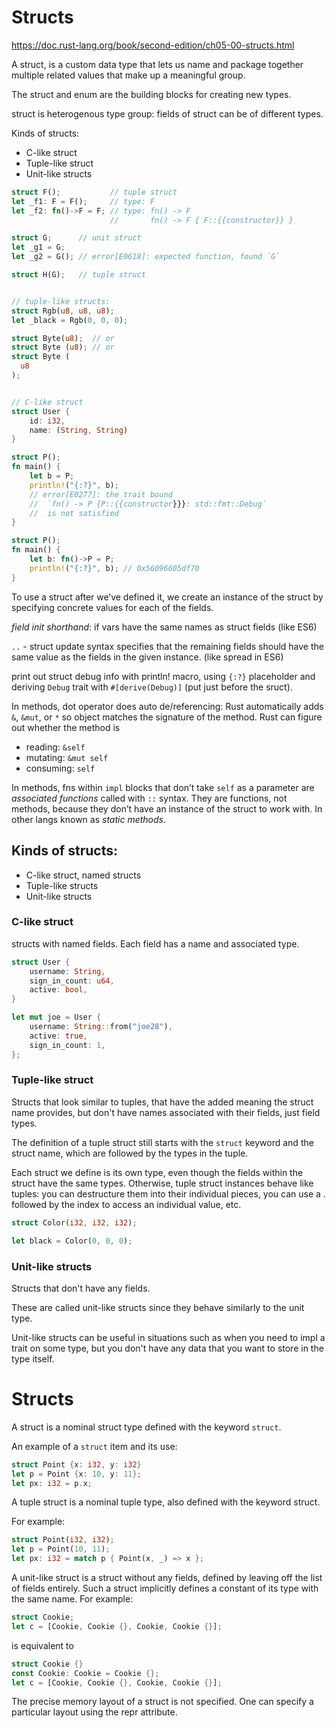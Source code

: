 # Structs
https://doc.rust-lang.org/book/second-edition/ch05-00-structs.html

A struct, is a custom data type that lets us name and package together multiple 
related values that make up a meaningful group.

The struct and enum are the building blocks for creating new types.

struct is heterogenous type group: fields of struct can be of different types.

Kinds of structs:
- C-like struct
- Tuple-like struct
- Unit-like structs



```rust
struct F();           // tuple struct
let _f1: F = F();     // type: F
let _f2: fn()->F = F; // type: fn() -> F
                      //       fn() -> F { F::{{constructor}} }

struct G;      // unit struct
let _g1 = G;
let _g2 = G(); // error[E0618]: expected function, found `G`

struct H(G);   // tuple struct


// tuple-like structs:
struct Rgb(u8, u8, u8);
let _black = Rgb(0, 0, 0);

struct Byte(u8);  // or
struct Byte (u8); // or
struct Byte (
  u8
);


// C-like struct
struct User {
    id: i32,
    name: (String, String)
}
```


```rust
struct P();
fn main() {
    let b = P;
    println!("{:?}", b);
    // error[E0277]: the trait bound 
    //  `fn() -> P {P::{{constructor}}}: std::fmt::Debug`
    //  is not satisfied
}

struct P();
fn main() {
    let b: fn()->P = P;
    println!("{:?}", b); // 0x56096605df70
}
```



To use a struct after we’ve defined it, we create an instance of
the struct by specifying concrete values for each of the fields.

*field init shorthand*: if vars have the same names as struct fields (like ES6)

`..` - struct update syntax specifies that the remaining fields should have
the same value as the fields in the given instance. (like spread in ES6)

print out struct debug info with println! macro, using `{:?}` placeholder and 
  deriving `Debug` trait with `#[derive(Debug)]` (put just before the sruct).

In methods, dot operator does auto de/referencing: Rust automatically adds 
  `&`, `&mut`, or `*` so object matches the signature of the method.
  Rust can figure out whether the method is
  - reading: `&self`
  - mutating: `&mut self`
  - consuming: `self`

In methods, fns within `impl` blocks that don’t take `self` as a parameter
  are *associated functions* called with `::` syntax. They are functions, not 
  methods, because they don’t have an instance of the struct to work with.
  In other langs known as *static methods*.

## Kinds of structs:
- C-like struct, named structs
- Tuple-like structs
- Unit-like structs


### C-like struct
structs with named fields. Each field has a name and associated type.

```rust
struct User {
    username: String,
    sign_in_count: u64,
    active: bool,
}

let mut joe = User {
    username: String::from("joe28"),
    active: true,
    sign_in_count: 1,
};
```

### Tuple-like struct
Structs that look similar to tuples, that have the added meaning the struct name provides, but don't have names associated with their fields, just field types.

The definition of a tuple struct still starts with the `struct` keyword and the struct name, which are followed by the types in the tuple.

Each struct we define is its own type, even though the fields within the struct 
have the same types. Otherwise, tuple struct instances behave like tuples:
you can destructure them into their individual pieces,
you can use a . followed by the index to access an individual value, etc.


```rust
struct Color(i32, i32, i32);

let black = Color(0, 0, 0);
```



### Unit-like structs
Structs that don't have any fields.

These are called unit-like structs since they behave similarly to the unit type. 

Unit-like structs can be useful in situations such as when you need to
impl a trait on some type, but you don't have any data that you want to
store in the type itself.


# Structs

A struct is a nominal struct type defined with the keyword `struct`.

An example of a `struct` item and its use:

```rust
struct Point {x: i32, y: i32}
let p = Point {x: 10, y: 11};
let px: i32 = p.x;
```

A tuple struct is a nominal tuple type, also defined with the keyword struct.

For example:

```rust
struct Point(i32, i32);
let p = Point(10, 11);
let px: i32 = match p { Point(x, _) => x };
```

A unit-like struct is a struct without any fields, defined by leaving off the list of fields entirely. Such a struct implicitly defines a constant of its type with the same name. For example:

```rust
struct Cookie;
let c = [Cookie, Cookie {}, Cookie, Cookie {}];
```

is equivalent to

```rust
struct Cookie {}
const Cookie: Cookie = Cookie {};
let c = [Cookie, Cookie {}, Cookie, Cookie {}];
```

The precise memory layout of a struct is not specified. One can specify a particular layout using the repr attribute.